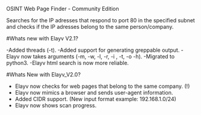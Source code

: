 OSINT Web Page Finder - Community Edition

Searches for the IP adresses that respond to port 80 in the specified subnet 
and checks if the IP adresses belong to the same person/company.


#Whats new with Elayv V2.1?

-Added threads (-t).
-Added support for generating greppable output.
-Elayv now takes arguments (-m, -w, -l, -r, -i , -t, -o -h).
-Migrated to python3.
-Elayv html search is now more reliable.


#Whats New with Elayv_V2.0?

- Elayv now checks for web pages that belong to the same company. (!)
- Elayv now mimics a browser and sends user-agent information.
- Added CIDR support. (New input format example: 192.168.1.0/24)
- Elayv now shows scan progress.
